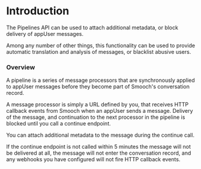 # Introduction

The Pipelines API can be used to attach additional metadata, or block delivery of appUser messages.

Among any number of other things, this functionality can be used to provide automatic translation and analysis of messages, or blacklist abusive users.

### Overview

A pipeline is a series of message processors that are synchronously applied to appUser messages before they become part of Smooch's conversation record.

A message processor is simply a URL defined by you, that receives HTTP callback events from Smooch when an appUser sends a message. Delivery of the message, and continuation to the next processor in the pipeline is blocked until you call a continue endpoint.

You can attach additional metadata to the message during the continue call.

If the continue endpoint is not called within 5 minutes the message will not be delivered at all, the message will not enter the conversation record, and any webhooks you have configured will not fire HTTP callback events.
